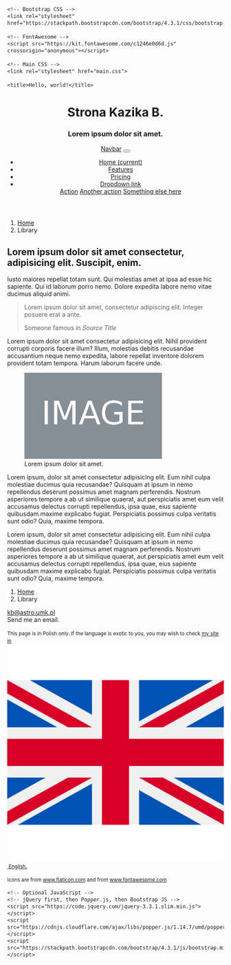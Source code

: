 <!doctype html>
<html lang="en">

<head>
    <!-- Required meta tags -->
    <meta charset="utf-8">
    <meta name="viewport" content="width=device-width, initial-scale=1, shrink-to-fit=no">

    <!-- Bootstrap CSS -->
    <link rel="stylesheet" href="https://stackpath.bootstrapcdn.com/bootstrap/4.3.1/css/bootstrap.min.css">

    <!-- FontAwesome -->
    <script src="https://kit.fontawesome.com/c1246e0d6d.js" crossorigin="anonymous"></script>

    <!-- Main CSS -->
    <link rel="stylesheet" href="main.css">

    <title>Hello, world!</title>
</head>

<body>
    <header>
        <div class="header">
            <h1>Strona Kazika B.</h1>
            <h3>Lorem ipsum dolor sit amet.</h3>
        </div>
        <nav class="navbar navbar-expand-lg navbar-light">
            <a class="navbar-brand" href="#">Navbar</a>
            <button class="navbar-toggler" type="button" data-toggle="collapse" data-target="#navbarNavDropdown"
                aria-controls="navbarNavDropdown" aria-expanded="false" aria-label="Toggle navigation">
                <span class="navbar-toggler-icon"></span>
            </button>
            <div class="collapse navbar-collapse" id="navbarNavDropdown">
                <ul class="navbar-nav">
                    <li class="nav-item active">
                        <a class="nav-link" href="#">Home <span class="sr-only">(current)</span></a>
                    </li>
                    <li class="nav-item">
                        <a class="nav-link" href="#">Features</a>
                    </li>
                    <li class="nav-item">
                        <a class="nav-link" href="#">Pricing</a>
                    </li>
                    <li class="nav-item dropdown">
                        <a class="nav-link dropdown-toggle" href="#" id="navbarDropdownMenuLink" role="button"
                            data-toggle="dropdown" aria-haspopup="true" aria-expanded="false">
                            Dropdown link
                        </a>
                        <div class="dropdown-menu" aria-labelledby="navbarDropdownMenuLink">
                            <a class="dropdown-item" href="#">Action</a>
                            <a class="dropdown-item" href="#">Another action</a>
                            <a class="dropdown-item" href="#">Something else here</a>
                        </div>
                    </li>
                </ul>
            </div>
        </nav>
    </header>
    <main>
        <nav aria-label="breadcrumb">
            <ol class="breadcrumb">
                <li class="breadcrumb-item"><a href="#">Home</a></li>
                <li class="breadcrumb-item active" aria-current="page">Library</li>
            </ol>
        </nav>
        <section>
            <article class="container">
                <h2>Lorem ipsum dolor sit amet consectetur, adipisicing elit. Suscipit, enim.</h2>
                <p>Iusto maiores repellat totam sunt. Qui molestias amet at ipsa ad esse hic sapiente. Qui id laborum
                    porro nemo. Dolore expedita labore nemo vitae ducimus aliquid animi.</p>
                <p>
                    <blockquote class="blockquote text-right">
                        <p class="mb-0">Lorem ipsum dolor sit amet, consectetur adipiscing elit. Integer posuere erat a
                            ante.</p>
                        <footer class="blockquote-footer">Someone famous in <cite title="Source Title">Source
                                Title</cite></footer>
                    </blockquote>
                </p>
                <p>Lorem ipsum dolor sit amet consectetur adipisicing elit. Nihil provident corrupti corporis facere
                    illum? Illum, molestias debitis recusandae accusantium neque nemo expedita, labore repellat
                    inventore dolorem provident totam tempora. Harum laborum facere unde.</p>
                <figure class="float-left">
                    <img src="./img/placeholder.png" alt="lorem ipsum">
                    <figcaption>Lorem ipsum dolor sit amet.</figcaption>
                </figure>
                <p>Lorem ipsum, dolor sit amet consectetur adipisicing elit. Eum nihil culpa molestiae ducimus quia
                    recusandae? Quisquam at ipsum in nemo repellendus deserunt possimus amet magnam perferendis. Nostrum
                    asperiores tempore a ab ut similique quaerat, aut perspiciatis amet eum velit accusamus delectus
                    corrupti repellendus, ipsa quae, eius sapiente quibusdam maxime explicabo fugiat. Perspiciatis
                    possimus culpa veritatis sunt odio? Quia, maxime tempora.
                </p>
                <p>Lorem ipsum, dolor sit amet consectetur adipisicing elit. Eum nihil culpa molestiae ducimus quia
                    recusandae? Quisquam at ipsum in nemo repellendus deserunt possimus amet magnam perferendis. Nostrum
                    asperiores tempore a ab ut similique quaerat, aut perspiciatis amet eum velit accusamus delectus
                    corrupti repellendus, ipsa quae, eius sapiente quibusdam maxime explicabo fugiat. Perspiciatis
                    possimus culpa veritatis sunt odio? Quia, maxime tempora.
                </p>
            </article>
        </section>
        <nav aria-label="breadcrumb">
            <ol class="breadcrumb">
                <li class="breadcrumb-item"><a href="#">Home</a></li>
                <li class="breadcrumb-item active" aria-current="page">Library</li>
            </ol>
        </nav>
    </main>
    <footer>
        <div class="container">
            <p><i class="far fa-envelope" id="envelope"></i>
                <span><a href="mailto:kb@astro.umk.pl">kb@astro.umk.pl</a><br>
                    Send me an email.</span></p>
            <p> <small>This page is in Polish only. If the language is exotic to you, you may wish to check <a href="#">my site in <img src="./img/united-kingdom.svg" alt="English" class="flag">&nbsp;English.</a></small></p>
            <p> <small>Icons are from <a href="https://www.flaticon.com/" title="Flaticon"> www.flaticon.com</a> and  from <a href="https://fontawesome.com/">www.fontawesome.com</a></small></p>
        </div>
    </footer>



    <!-- Optional JavaScript -->
    <!-- jQuery first, then Popper.js, then Bootstrap JS -->
    <script src="https://code.jquery.com/jquery-3.3.1.slim.min.js"></script>
    <script src="https://cdnjs.cloudflare.com/ajax/libs/popper.js/1.14.7/umd/popper.min.js"></script>
    <script src="https://stackpath.bootstrapcdn.com/bootstrap/4.3.1/js/bootstrap.min.js"></script>
</body>

</html>